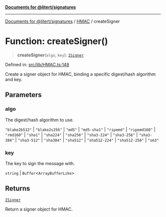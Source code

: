 [**Documents for @litert/signatures**](../../README.md)

***

[Documents for @litert/signatures](../../README.md) / [HMAC](../README.md) / createSigner

# Function: createSigner()

> **createSigner**(`algo`, `key`): [`ISigner`](../../Decl/interfaces/ISigner.md)

Defined in: [src/lib/HMAC.ts:148](https://github.com/litert/signatures.js/blob/master/src/lib/HMAC.ts#L148)

Create a signer object for HMAC, binding a specific digest/hash algorithm and key.

## Parameters

### algo

The digest/hash algorithm to use.

`"blake2b512"` | `"blake2s256"` | `"md5"` | `"md5-sha1"` | `"ripemd"` | `"ripemd160"` | `"rmd160"` | `"sha1"` | `"sha224"` | `"sha256"` | `"sha3-224"` | `"sha3-256"` | `"sha3-384"` | `"sha3-512"` | `"sha384"` | `"sha512"` | `"sha512-224"` | `"sha512-256"` | `"sm3"`

### key

The key to sign the message with.

`string` | `Buffer`\<`ArrayBufferLike`\>

## Returns

[`ISigner`](../../Decl/interfaces/ISigner.md)

Return a signer object for HMAC.
